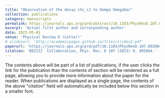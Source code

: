 ```yaml
---
title: "Observation of the decay chi_cJ to Oemga Omegabar"
collection: publications
category: manuscripts
permalink: https://journals.aps.org/prd/abstract/10.1103/PhysRevD.107.092004
excerpt: 'Actual first author and corresponding author'
date: 2023-05-01
venue: 'Physical Review D (Letter)'
# slidesurl: 'http://academicpages.github.io/files/slides2.pdf'
paperurl: 'https://journals.aps.org/prd/pdf/10.1103/PhysRevD.107.092004'
citation: 'BESIII  Collaboration, Phys. Rev. D 107 (2023) 9, 092004.'
---
```


The contents above will be part of a list of publications, if the user clicks the link for the publication than the contents of section will be rendered as a full page, allowing you to provide more information about the paper for the reader. When publications are displayed as a single page, the contents of the above "citation" field will automatically be included below this section in a smaller font.
